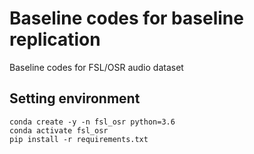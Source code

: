# Baseline codes for baseline replication

Baseline codes for FSL/OSR audio dataset

## Setting environment
```
conda create -y -n fsl_osr python=3.6    
conda activate fsl_osr
pip install -r requirements.txt
```